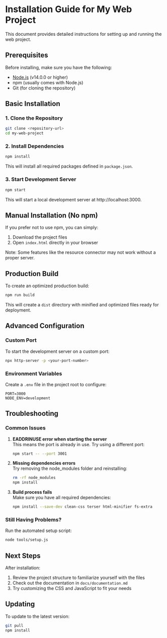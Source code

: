 # Installation Guide for My Web Project

This document provides detailed instructions for setting up and running the web project.

## Prerequisites

Before installing, make sure you have the following:

- [Node.js](https://nodejs.org/) (v14.0.0 or higher)
- npm (usually comes with Node.js)
- Git (for cloning the repository)

## Basic Installation

### 1. Clone the Repository

```bash
git clone <repository-url>
cd my-web-project
```

### 2. Install Dependencies

```bash
npm install
```

This will install all required packages defined in `package.json`.

### 3. Start Development Server

```bash
npm start
```

This will start a local development server at http://localhost:3000.

## Manual Installation (No npm)

If you prefer not to use npm, you can simply:

1. Download the project files
2. Open `index.html` directly in your browser

Note: Some features like the resource connector may not work without a proper server.

## Production Build

To create an optimized production build:

```bash
npm run build
```

This will create a `dist` directory with minified and optimized files ready for deployment.

## Advanced Configuration

### Custom Port

To start the development server on a custom port:

```bash
npx http-server -p <your-port-number>
```

### Environment Variables

Create a `.env` file in the project root to configure:

```
PORT=3000
NODE_ENV=development
```

## Troubleshooting

### Common Issues

1. **EADDRINUSE error when starting the server**  
   This means the port is already in use. Try using a different port:
   ```bash
   npm start -- --port 3001
   ```

2. **Missing dependencies errors**  
   Try removing the node_modules folder and reinstalling:
   ```bash
   rm -rf node_modules
   npm install
   ```

3. **Build process fails**  
   Make sure you have all required dependencies:
   ```bash
   npm install --save-dev clean-css terser html-minifier fs-extra
   ```

### Still Having Problems?

Run the automated setup script:

```bash
node tools/setup.js
```

## Next Steps

After installation:

1. Review the project structure to familiarize yourself with the files
2. Check out the documentation in `docs/documentation.md`
3. Try customizing the CSS and JavaScript to fit your needs

## Updating

To update to the latest version:

```bash
git pull
npm install
```
